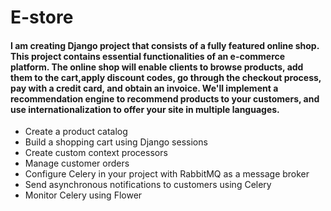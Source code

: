 # E-store


#### I am creating Django project that consists of a fully featured online shop. This project contains essential functionalities of an e-commerce platform. The online shop will enable clients to browse products, add them to the cart,apply discount codes, go through the checkout process, pay with a credit card, and obtain an invoice. We'll implement a recommendation engine to recommend products to your customers, and use internationalization to offer your site in multiple languages.

- Create a product catalog
- Build a shopping cart using Django sessions
- Create custom context processors
- Manage customer orders
- Configure Celery in your project with RabbitMQ as a message broker
- Send asynchronous notifications to customers using Celery
- Monitor Celery using Flower
